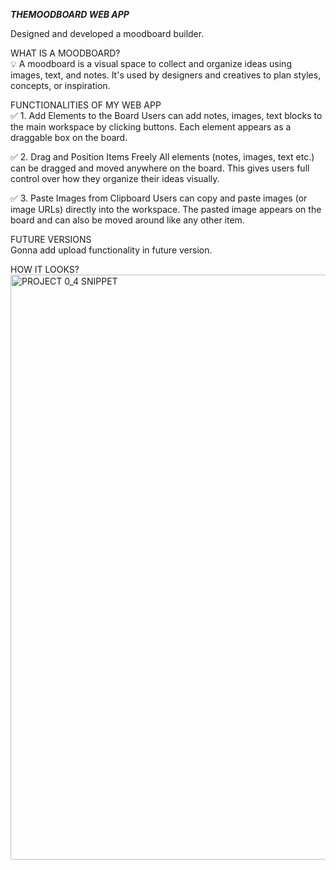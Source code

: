**_THEMOODBOARD WEB APP_**

Designed and developed a moodboard builder. 


WHAT IS A MOODBOARD? <br>
💡 A moodboard is a visual space to collect and organize ideas using images, text, and notes.
It's used by designers and creatives to plan styles, concepts, or inspiration.


FUNCTIONALITIES OF MY WEB APP <br>
✅ 1. Add Elements to the Board
Users can add notes, images, text blocks to the main workspace by clicking buttons. Each element appears as a draggable box on the board.

✅ 2. Drag and Position Items Freely
All elements (notes, images, text etc.) can be dragged and moved anywhere on the board. This gives users full control over how they organize their ideas visually.

✅ 3. Paste Images from Clipboard
Users can copy and paste images (or image URLs) directly into the workspace. The pasted image appears on the board and can also be moved around like any other item.


FUTURE VERSIONS<br>
Gonna add upload functionality in future version.


HOW IT LOOKS?
<img width="1920" height="936" alt="PROJECT 0_4 SNIPPET" src="https://github.com/user-attachments/assets/0dfa5afb-4690-4a4d-9bcc-2d4b7d25cd2e" />
